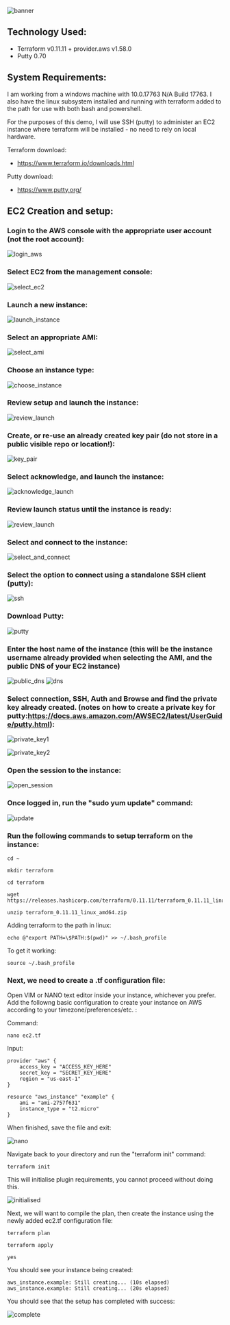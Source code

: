 ![banner](https://s3-ap-southeast-2.amazonaws.com/terraform-kong-09022019/banner.png)

## Technology Used:

- Terraform v0.11.11 + provider.aws v1.58.0
- Putty 0.70

## System Requirements:

I am working from a windows machine with 10.0.17763 N/A Build 17763. I also have the linux subsystem installed and running with terraform added to the path for use with both bash and powershell. 

For the purposes of this demo, I will use SSH (putty) to administer an EC2 instance where terraform will be installed - no need to rely on local hardware. 

Terraform download: 

 - https://www.terraform.io/downloads.html

Putty download:

 - https://www.putty.org/

## EC2 Creation and setup:

 ### Login to the AWS console with the appropriate user account (not the root account):

![login_aws](https://s3-ap-southeast-2.amazonaws.com/terraform-kong-09022019/aws_login.PNG)

 ### Select EC2 from the management console:

![select_ec2](https://s3-ap-southeast-2.amazonaws.com/terraform-kong-09022019/select_ec2.PNG)

 ### Launch a new instance:

 ![launch_instance](https://s3-ap-southeast-2.amazonaws.com/terraform-kong-09022019/launch_instance.PNG)

 ### Select an appropriate AMI:

 ![select_ami](https://s3-ap-southeast-2.amazonaws.com/terraform-kong-09022019/select_ami.PNG)

 ### Choose an instance type: 

 ![choose_instance](https://s3-ap-southeast-2.amazonaws.com/terraform-kong-09022019/choose_instance_type.PNG)

 ### Review setup and launch the instance:

 ![review_launch](https://s3-ap-southeast-2.amazonaws.com/terraform-kong-09022019/review_launch.PNG)

 ### Create, or re-use an already created key pair (do not store in a public visible repo or location!):

 ![key_pair](https://s3-ap-southeast-2.amazonaws.com/terraform-kong-09022019/key_pair.PNG)

 ### Select acknowledge, and launch the instance:

 ![acknowledge_launch](https://s3-ap-southeast-2.amazonaws.com/terraform-kong-09022019/acknowledge_launch.PNG)

 ### Review launch status until the instance is ready:

 ![review_launch](https://s3-ap-southeast-2.amazonaws.com/terraform-kong-09022019/review_launch.PNG)
 
 ### Select and connect to the instance:

 ![select_and_connect](https://s3-ap-southeast-2.amazonaws.com/terraform-kong-09022019/select_and_connect.PNG)
 
 ### Select the option to connect using a standalone SSH client (putty):

 ![ssh](https://s3-ap-southeast-2.amazonaws.com/terraform-kong-09022019/standalone_ssh.PNG)
  
 ### Download Putty:

 ![putty](https://s3-ap-southeast-2.amazonaws.com/terraform-kong-09022019/download_putty.PNG)

 ### Enter the host name of the instance (this will be the instance username already provided when selecting the AMI, and the public DNS of your EC2 instance)

 ![public_dns](https://s3-ap-southeast-2.amazonaws.com/terraform-kong-09022019/ec2_user_at_public_dns_ssh.PNG)
 ![dns](https://s3-ap-southeast-2.amazonaws.com/terraform-kong-09022019/public_dns.PNG)

 ### Select connection, SSH, Auth and Browse and find the private key already created. (notes on how to create a private key for putty:https://docs.aws.amazon.com/AWSEC2/latest/UserGuide/putty.html):
 ![private_key1](https://s3-ap-southeast-2.amazonaws.com/terraform-kong-09022019/connection_ssh_auth_browse.PNG)

 ![private_key2](https://s3-ap-southeast-2.amazonaws.com/terraform-kong-09022019/putty_private_key.PNG)

 ### Open the session to the instance: 

 ![open_session](https://s3-ap-southeast-2.amazonaws.com/terraform-kong-09022019/open_session.PNG)

 ### Once logged in, run the "sudo yum update" command: 

 ![update](https://s3-ap-southeast-2.amazonaws.com/terraform-kong-09022019/sudo_yum_update.PNG)

 ### Run the following commands to setup terraform on the instance:

 ```
 cd ~
 ```
 ```
 mkdir terraform
 ```
 ```
 cd terraform
 ```
 ```
 wget https://releases.hashicorp.com/terraform/0.11.11/terraform_0.11.11_linux_amd64.zip
 ``` 
 ```
 unzip terraform_0.11.11_linux_amd64.zip
 ```
 Adding terraform to the path in linux:
 ```
 echo @"export PATH=\$PATH:$(pwd)" >> ~/.bash_profile
 ```
 To get it working:
 ```
 source ~/.bash_profile
 ```

 ### Next, we need to create a .tf configuration file:

 Open VIM or NANO text editor inside your instance, whichever you prefer.
 Add the followng basic configuration to create your instance on AWS according to your timezone/preferences/etc. : 

Command:

```
nano ec2.tf
```

Input:

```
provider "aws" {
	access_key = "ACCESS_KEY_HERE"
	secret_key = "SECRET_KEY_HERE"
	region = "us-east-1"
}

resource "aws_instance" "example" {
	ami = "ami-2757f631"
	instance_type = "t2.micro"
}
```

When finished, save the file and exit:

![nano](https://s3-ap-southeast-2.amazonaws.com/terraform-kong-09022019/nano.PNG)

Navigate back to your directory and run the "terraform init" command:

```
terraform init
```

This will initialise plugin requirements, you cannot proceed without doing this. 

![initialised](https://s3-ap-southeast-2.amazonaws.com/terraform-kong-09022019/initialized.PNG)

Next, we will want to compile the plan, then create the instance using the newly added ec2.tf configuration file:

```
terraform plan
```

```
terraform apply
```

```
yes
```

You should see your instance being created:

```
aws_instance.example: Still creating... (10s elapsed)
aws_instance.example: Still creating... (20s elapsed)
```

You should see that the setup has completed with success:

![complete](https://s3-ap-southeast-2.amazonaws.com/terraform-kong-09022019/apply_complete.PNG)

